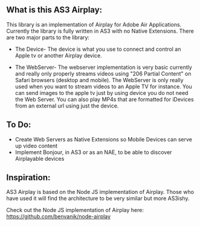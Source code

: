 What is this AS3 Airplay:
------------------------
This library is an implementation of Airplay for Adobe Air Applications. Currently the library is fully written in AS3
with no Native Extensions. There are two major parts to the library:

* The Device-
The device is what you use to connect and control an Apple tv or another Airplay device.

* The WebServer-
The webserver implementation is very basic currently and really only properly streams videos using "206 Partial Content"
on Safari browsers (desktop and mobile). The WebServer is only really used when you want to stream videos to an Apple TV
for instance. You can send images to the apple tv just by using device you do not need the Web Server. You can also play
MP4s that are formatted for iDevices from an external url using just the device.



To Do:
------
* Create Web Servers as Native Extensions so Mobile Devices can serve up video content
* Implement Bonjour, in AS3 or as an NAE, to be able to discover Airplayable devices



Inspiration:
------------
AS3 Airplay is based on the Node JS implementation of Airplay. Those who have
used it will find the architecture to be very similar but more AS3ishy.
 
Check out the Node JS implementation of Airplay here:
https://github.com/benvanik/node-airplay

